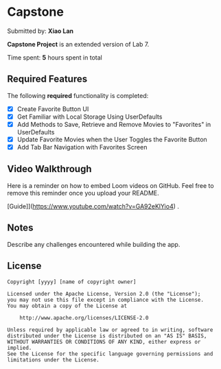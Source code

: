 # Capstone

Submitted by: **Xiao Lan**

**Capstone Project** is an extended version of Lab 7. 

Time spent: **5** hours spent in total

## Required Features

The following **required** functionality is completed:

- [X] Create Favorite Button UI
- [X] Get Familiar with Local Storage Using UserDefaults
- [X] Add Methods to Save, Retrieve and Remove Movies to "Favorites" in UserDefaults
- [X] Update Favorite Movies when the User Toggles the Favorite Button
- [X] Add Tab Bar Navigation with Favorites Screen

## Video Walkthrough

Here is a reminder on how to embed Loom videos on GitHub. Feel free to remove this reminder once you upload your README. 

[Guide]](https://www.youtube.com/watch?v=GA92eKlYio4) .

## Notes

Describe any challenges encountered while building the app.

## License

    Copyright [yyyy] [name of copyright owner]

    Licensed under the Apache License, Version 2.0 (the "License");
    you may not use this file except in compliance with the License.
    You may obtain a copy of the License at

        http://www.apache.org/licenses/LICENSE-2.0

    Unless required by applicable law or agreed to in writing, software
    distributed under the License is distributed on an "AS IS" BASIS,
    WITHOUT WARRANTIES OR CONDITIONS OF ANY KIND, either express or implied.
    See the License for the specific language governing permissions and
    limitations under the License.

